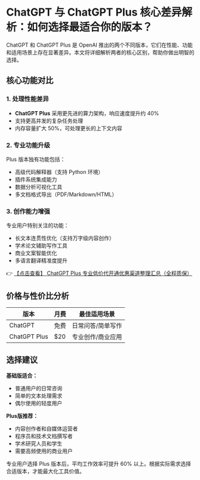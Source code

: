 # ChatGPT 与 ChatGPT Plus 核心差异解析：如何选择最适合你的版本？

ChatGPT 和 ChatGPT Plus 是 OpenAI 推出的两个不同版本，它们在性能、功能和适用场景上存在显著差异。本文将详细解析两者的核心区别，帮助你做出明智的选择。

## 核心功能对比

### 1. 处理性能差异
- **ChatGPT Plus** 采用更先进的算力架构，响应速度提升约 40%
- 支持更高并发的复杂任务处理
- 内存容量扩大 50%，可处理更长的上下文内容

### 2. 专业功能升级
Plus 版本独有功能包括：
- 高级代码解释器（支持 Python 环境）
- 插件系统集成能力
- 数据分析可视化工具
- 多文档格式导出（PDF/Markdown/HTML）

### 3. 创作能力增强
专业用户特别关注的功能：
- 长文本连贯性优化（支持万字级内容创作）
- 学术论文辅助写作工具
- 商业文案智能优化
- 多语言翻译精准度提升

👉 [【点击查看】 ChatGPT Plus 专业低价代开通优惠渠道整理汇总（全程质保）](https://bit.ly/DaiKai)

## 价格与性价比分析

| 版本        | 月费       | 最佳适用场景          |
|-------------|-----------|---------------------|
| ChatGPT     | 免费       | 日常问答/简单写作     |
| ChatGPT Plus | $20       | 专业创作/商业应用     |

## 选择建议

**基础版适合：**
- 普通用户的日常咨询
- 简单的文本处理需求
- 偶尔使用的轻度用户

**Plus版推荐：**
- 内容创作者和自媒体运营者
- 程序员和技术文档撰写者
- 学术研究人员和学生
- 需要高频使用的商业用户

专业用户选择 Plus 版本后，平均工作效率可提升 60% 以上。根据实际需求选择合适版本，才能最大化工具价值。